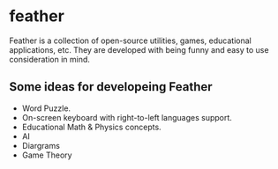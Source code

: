 # feather
Feather is a collection of open-source utilities, games, educational applications, etc. They are developed with being funny and easy to use consideration in mind.

## Some ideas for developeing Feather
- Word Puzzle.
- On-screen keyboard with right-to-left languages support.
- Educational Math & Physics concepts.
- AI
- Diargrams
- Game Theory
